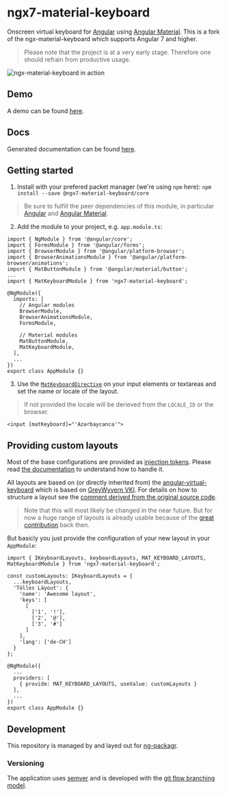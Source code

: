 # ngx7-material-keyboard
Onscreen virtual keyboard for [Angular] using [Angular Material]. This is a fork of the ngx-material-keyboard which supports Angular 7 and higher.
> Please note that the project is at a very early stage. Therefore one should refrain from productive usage.

![ngx-material-keyboard in action](https://cdn.rawgit.com/ngx-material-keyboard/core/develop/screenshots/ngxmk-2.gif)

## Demo
A demo can be found [here][demo].

## Docs
Generated documentation can be found [here][docs].

## Getting started
1. Install with your prefered packet manager (we're using `npm` here):
`npm install --save @ngx7-material-keyboard/core`
> Be sure to fulfill the peer dependencies of this module, in particular [Angular] and [Angular Material].

2. Add the module to your project, e.g. `app.module.ts`:
```:typescript
import { NgModule } from '@angular/core';
import { FormsModule } from '@angular/forms';
import { BrowserModule } from '@angular/platform-browser';
import { BrowserAnimationsModule } from '@angular/platform-browser/animations';
import { MatButtonModule } from '@angular/material/button';
...
import { MatKeyboardModule } from 'ngx7-material-keyboard';

@NgModule({
  imports: [
    // Angular modules
    BrowserModule,
    BrowserAnimationsModule,
    FormsModule,

    // Material modules
    MatButtonModule,
    MatKeyboardModule,
  ],
  ...
})
export class AppModule {}
```

3. Use the [`MatKeyboardDirective`][docs:MatKeyboardDirective] on your input elements or textareas and set the name or locale of the layout.
> If not provided the locale will be derieved from the `LOCALE_ID` or the browser.
```:angular2html
<input [matKeyboard]="'Azərbaycanca'">
```

## Providing custom layouts
Most of the base configurations are provided as [injection tokens][InjectionToken]. Please read [the documentation][InjectionToken] to 
understand how to handle it.

All layouts are based on (or directly inherited from) the [angular-virtual-keyboard][the-darc/angular-virtual-keyboard] which is based on
 [GreyWyvern VKI]. For details on how to structure a layout see the [comment derived from the original source code][VKI Readme].

> Note that this will most likely be changed in the near future. But for now a huge range of layouts is already usable because of the 
[great contribution][VKI Credits] back then.

But basicly you just provide the configuration of your new layout in your `AppModule`:
```:typescript
import { IKeyboardLayouts, keyboardLayouts, MAT_KEYBOARD_LAYOUTS, MatKeyboardModule } from 'ngx7-material-keyboard';

const customLayouts: IKeyboardLayouts = {
  ...keyboardLayouts,
  'Tölles Läyout': {
    'name': 'Awesome layout',
    'keys': [
      [
        ['1', '!'],
        ['2', '@'],
        ['3', '#']
      ]
    ],
    'lang': ['de-CH']
  }
};

@NgModule({
  ...
  providers: [
    { provide: MAT_KEYBOARD_LAYOUTS, useValue: customLayouts }
  ],
  ...
})
export class AppModule {}
```

## Development
This repository is managed by and layed out for [ng-packagr].

### Versioning
The application uses [semver][SemVer] and is developed with the [git flow branching model][Git-Flow].

[Angular]: https://angular.io/
[Angular Material]: https://material.angular.io/
[the-darc/angular-virtual-keyboard]: https://github.com/the-darc/angular-virtual-keyboard
[GreyWyvern VKI]: http://www.greywyvern.com/code/javascript/keyboard

[SemVer]: http://semver.org/
[Git-Flow]: http://nvie.com/posts/a-successful-git-branching-model/
[ng-packagr]: https://github.com/dherges/ng-packagr

[demo]: https://ngx-material-keyboard.github.io/demo/
[docs]: https://ngx-material-keyboard.github.io/core/
[docs]: https://ngx-material-keyboard.github.io/core/

[docs:MatKeyboardDirective]: https://ngx-material-keyboard.github.io/core/directives/MatKeyboardDirective.html
[InjectionToken]: https://angular.io/guide/dependency-injection-in-action#injectiontoken
[VKI Readme]: https://goo.gl/fCDExr
[VKI Credits]: https://goo.gl/NYqTwc